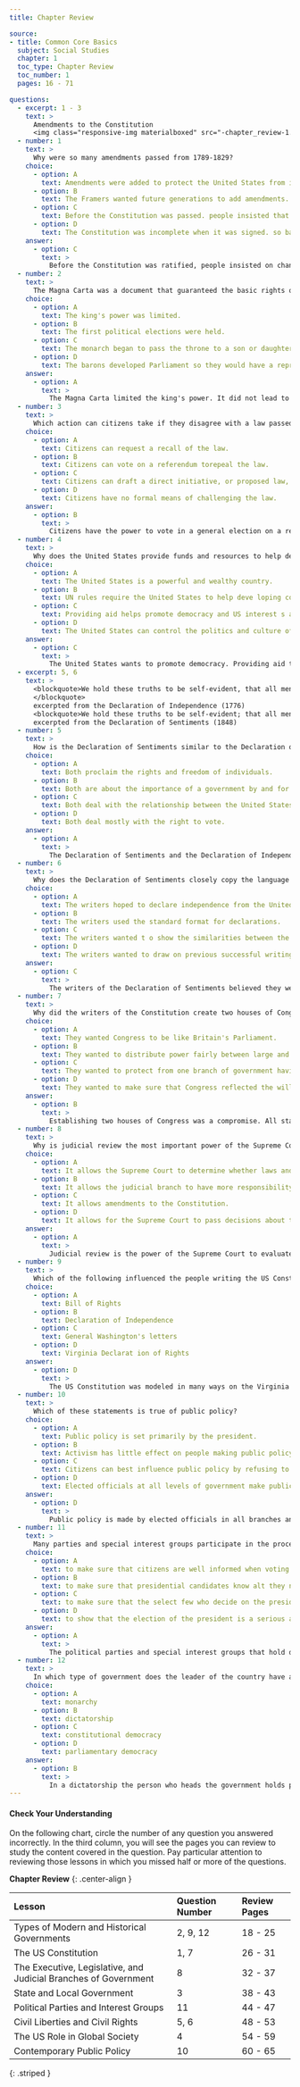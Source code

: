 ```yaml
---
title: Chapter Review

source:
- title: Common Core Basics
  subject: Social Studies
  chapter: 1
  toc_type: Chapter Review
  toc_number: 1
  pages: 16 - 71

questions:
  - excerpt: 1 - 3
    text: >
      Amendments to the Constitution
      <img class="responsive-img materialboxed" src="-chapter_review-1.png" />
  - number: 1
    text: >
      Why were so many amendments passed from 1789-1829?
    choice:
      - option: A
        text: Amendments were added to protect the United States from invasion.
      - option: B
        text: The Framers wanted future generations to add amendments.
      - option: C
        text: Before the Constitution was passed. people insisted that a Bill of Rights was necessary.
      - option: D
        text: The Constitution was incomplete when it was signed. so basic amendments needed to be added.
    answer:
      - option: C
        text: >
          Before the Constitution was ratified, people insisted on changes that would guarantee their rights. The Bill of Rights, the first 10 amendments, was added two years after the Constitution was signed.
  - number: 2
    text: >
      The Magna Carta was a document that guaranteed the basic rights of the British. What was the most important result of the signing of the Magna Carta?
    choice:
      - option: A
        text: The king's power was limited.
      - option: B
        text: The first political elections were held.
      - option: C
        text: The monarch began to pass the throne to a son or daughter .
      - option: D
        text: The barons developed Parliament so they would have a representative government.
    answer:
      - option: A
        text: >
          The Magna Carta limited the king's power. It did not lead to political elections or establish Parliament. The Magna Carta did not mention the heirs to the throne.
  - number: 3
    text: >
      Which action can citizens take if they disagree with a law passed by the legislature of their state?
    choice:
      - option: A
        text: Citizens can request a recall of the law.
      - option: B
        text: Citizens can vote on a referendum torepeal the law.
      - option: C
        text: Citizens can draft a direct initiative, or proposed law, to contradict the current law.
      - option: D
        text: Citizens have no formal means of challenging the law.
    answer:
      - option: B
        text: >
          Citizens have the power to vote in a general election on a referendum. If the referendum passes, the disputed law is overturned.
  - number: 4
    text: >
      Why does the United States provide funds and resources to help developing countries?
    choice:
      - option: A
        text: The United States is a powerful and wealthy country.
      - option: B
        text: UN rules require the United States to help deve loping countries.
      - option: C
        text: Providing aid helps promote democracy and US interest s abroad.
      - option: D
        text: The United States can control the politics and culture of other countries by providing aid.
    answer:
      - option: C
        text: >
          The United States wants to promote democracy. Providing aid to developing countries helps this cause.
  - excerpt: 5, 6
    text: >
      <blockquote>We hold these truths to be self-evident, that all men are created equal, that they are endowed by their Creator with certain unalienable Rights, that among these are Life, Liberty and the pursuit of Happiness.-That to secure these rights, Governments are instituted among Men, deriving their just powers from the consent of the governed,- That whenever any Form of Government becomes destructive of these ends, it is the Right of the People to alter or to abolish it, and to institute new Government, laying its foundation on such principles and organizing its powers in such form, as to them shall seem mostlikely to effect their Safety and Happiness.
      </blockquote>
      excerpted from the Declaration of Independence (1776)
      <blockquote>We hold these truths to be self-evident; that all men and women are created equal; that they are endowed by their Creator with certain inalienable rights; that among these are life, liberty, and the pursuit of happiness; that to secure these rights governments are instituted, deriving their just powers from the consent of the governed. Whenever any form of Government becomes destructive of these ends, it is the right of those who suffer from it to refuse allegiance to it, and to insist upon the institution of a new government, laying its foundation on such principles, and organizing its powers in such form as to them shall seem most likely to effect their safety and happiness.      </blockquote>
      excerpted from the Declaration of Sentiments (1848)
  - number: 5
    text: >
      How is the Declaration of Sentiments similar to the Declaration of Independence?
    choice:
      - option: A
        text: Both proclaim the rights and freedom of individuals.
      - option: B
        text: Both are about the importance of a government by and for the people.
      - option: C
        text: Both deal with the relationship between the United States and Great Britain.
      - option: D
        text: Both deal mostly with the right to vote.
    answer:
      - option: A
        text: >
          The Declaration of Sentiments and the Declaration of Independence both deal with the rights and freedom of people.
  - number: 6
    text: >
      Why does the Declaration of Sentiments closely copy the language of the Declaration of Independence?
    choice:
      - option: A
        text: The writers hoped to declare independence from the United States.
      - option: B
        text: The writers used the standard format for declarations.
      - option: C
        text: The writers wanted t o show the similarities between the colonists' and the women's struggles for rights. 
      - option: D
        text: The writers wanted to draw on previous successful writing.
    answer:
      - option: C
        text: >
          The writers of the Declaration of Sentiments believed they were asking for the same rights that the colonists had asked for in the Declaration of Independence. The women did not want to separate themselves from the United States. They were not trying to use a standard format or writing that they liked.
  - number: 7
    text: >
      Why did the writers of the Constitution create two houses of Congress?
    choice:
      - option: A
        text: They wanted Congress to be like Britain's Parliament.
      - option: B
        text: They wanted to distribute power fairly between large and small states.
      - option: C
        text: They wanted to protect from one branch of government having too little power.
      - option: D
        text: They wanted to make sure that Congress reflected the will of the majority of the people.
    answer:
      - option: B
        text: >
          Establishing two houses of Congress was a compromise. All states are equally represented in the Senate. States with large populations have more representatives in the House.
  - number: 8
    text: >
      Why is judicial review the most important power of the Supreme Court?
    choice:
      - option: A
        text: It allows the Supreme Court to determine whether laws and executive actions are constitutional.
      - option: B
        text: It allows the judicial branch to have more responsibility than any other branch of the federal government.
      - option: C
        text: It allows amendments to the Constitution.
      - option: D
        text: It allows for the Supreme Court to pass decisions about the constitutionality of state laws.
    answer:
      - option: A
        text: >
          Judicial review is the power of the Supreme Court to evaluate laws and executive actions to decide whether they are constitutional. It is part of the checks-and-balance system.
  - number: 9
    text: >
      Which of the following influenced the people writing the US Constitut ion?
    choice:
      - option: A
        text: Bill of Rights
      - option: B
        text: Declaration of Independence
      - option: C
        text: General Washington's letters
      - option: D
        text: Virginia Declarat ion of Rights
    answer:
      - option: D
        text: >
          The US Constitution was modeled in many ways on the Virginia Declaration of Rights. The Bill of Rights was created after the Constitution. There is no evidence that the Declaration of Independence or Washington's letters influenced the Constitution.
  - number: 10
    text: >
      Which of these statements is true of public policy?
    choice:
      - option: A
        text: Public policy is set primarily by the president.
      - option: B
        text: Activism has little effect on people making public policy.
      - option: C
        text: Citizens can best influence public policy by refusing to vote.
      - option: D
        text: Elected officials at all levels of government make public policy.
    answer:
      - option: D
        text: >
          Public policy is made by elected officials in all branches an d at all levels of government. Citizens can influence public policy by joining political parties and interest groups, writing letters, signing petitions, demonstrating, and voting.
  - number: 11
    text: >
      Many parties and special interest groups participate in the process of electing the US president. Why is their participation beneficial?
    choice:
      - option: A
        text: to make sure that citizens are well informed when voting for the president of the United States
      - option: B
        text: to make sure that presidential candidates know alt they need to know about the government and the responsibilities of the president
      - option: C
        text: to make sure that the select few who decide on the presidency have all the information they need to make their decision
      - option: D
        text: to show that the election of the president is a serious and important matter
    answer:
      - option: A
        text: >
          The political parties and special interest groups that hold debates, run political ads, and talk to reporters are working to educate the public on issues they care about. In a democracy it is important that the public is informed about issues.
  - number: 12
    text: >
      In which type of government does the leader of the country have absolute power?
    choice:
      - option: A
        text: monarchy
      - option: B
        text: dictatorship
      - option: C
        text: constitutional democracy
      - option: D
        text: parliamentary democracy
    answer:
      - option: B
        text: >
          In a dictatorship the person who heads the government holds power over everyone. In a democracy, the voters elect their leaders. In today's monarchies, the king or queen often has no political power.
---
```

#### Check Your Understanding

On the following chart, circle the number of any question you answered incorrectly. In the third column, you will see the pages you can review to study the content covered in the question. Pay particular attention to reviewing those lessons in which you missed half or more of the questions.

**Chapter Review**
{: .center-align  }

| Lesson | Question Number | Review Pages |
|:-|:-|:-|
| Types of Modern and Historical Governments | 2, 9, 12 | 18 - 25 |
| The US Constitution | 1, 7 | 26 - 31 |
| The Executive, Legislative, and Judicial Branches of Government | 8 | 32 - 37 |
| State and Local Government | 3 | 38 - 43 |
| Political Parties and Interest Groups | 11 | 44 - 47 |
| Civil Liberties and Civil Rights | 5, 6 | 48 - 53 |
| The US Role in Global Society | 4 | 54 - 59 |
| Contemporary Public Policy | 10 | 60 - 65 |
{: .striped }